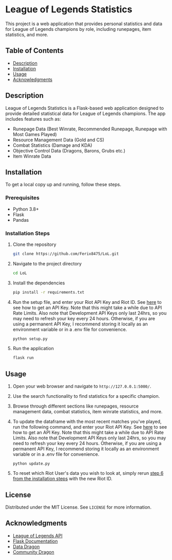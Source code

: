 # League of Legends Statistics

This project is a web application that provides personal statistics and data for League of Legends champions by role, including runepages, item statistics, and more.

## Table of Contents

- [Description](#description)
- [Installation](#installation)
- [Usage](#usage)
- [Acknowledgments](#acknowledgments)

## Description

League of Legends Statistics is a Flask-based web application designed to provide detailed statistical data for League of Legends champions. The app includes features such as:

- Runepage Data (Best Winrate, Recommended Runepage, Runepage with Most Games Played)
- Resource Management Data (Gold and CS)
- Combat Statistics (Damage and KDA)
- Objective Control Data (Dragons, Barons, Grubs etc.)
- Item Winrate Data 

## Installation

To get a local copy up and running, follow these steps.

### Prerequisites

- Python 3.8+
- Flask
- Pandas


### Installation Steps

1. Clone the repository
    ```sh
    git clone https://github.com/Ferix8475/LoL.git
    ```
2. Navigate to the project directory
    ```sh
    cd LoL
    ```
3. Install the dependencies
    ```sh
    pip install -r requirements.txt
    ```

4. Run the setup file, and enter your Riot API Key and Riot ID. See [here](https://developer.riotgames.com/docs/portal) to see how to get an API Key. Note that this might take a while due to API Rate Limits. Also note that Development API Keys only last 24hrs, so you may need to refresh your key every 24 hours. Otherwise, if you are using a permanent API Key, I recommend storing it locally as an environment variable or in a .env file for convenience. 

    ```sh
    python setup.py
    ```

5. Run the application
    ```sh
    flask run
    ```

## Usage

1. Open your web browser and navigate to `http://127.0.0.1:5000/`.

2. Use the search functionality to find statistics for a specific champion.
3. Browse through different sections like runepages, resource management data, combat statistics, item winrate statistics, and more.
4. To update the dataframe with the most recent matches you've played, run the following command, and enter your Riot API Key. See [here](https://developer.riotgames.com/docs/portal) to see how to get an API Key. Note that this might take a while due to API Rate Limits. Also note that Development API Keys only last 24hrs, so you may need to refresh your key every 24 hours. Otherwise, if you are using a permanent API Key, I recommend storing it locally as an environment variable or in a .env file for convenience. 
    ```
    python update.py
    ```
5. To reset which Riot User's data you wish to look at, simply rerun [step 6 from the installation steps](#installation) with the new Riot ID.

## License

Distributed under the MIT License. See `LICENSE` for more information.


## Acknowledgments

- [League of Legends API](https://developer.riotgames.com/)
- [Flask Documentation](https://flask.palletsprojects.com/)
- [Data Dragon](https://riot-api-libraries.readthedocs.io/en/latest/ddragon.html)
- [Community Dragon](https://www.communitydragon.org/)
